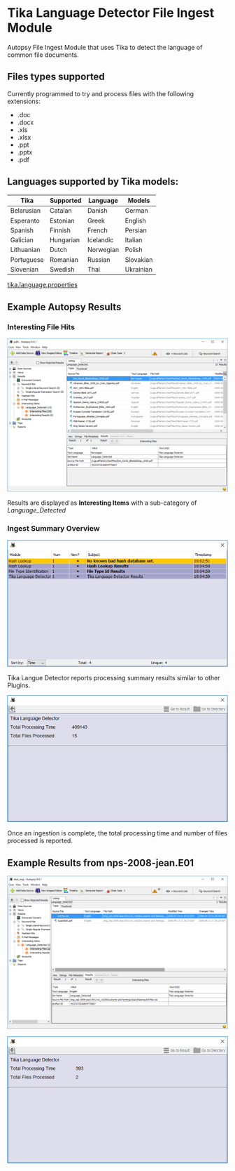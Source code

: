 # Tika Language Detector File Ingest Module
Autopsy File Ingest Module that uses Tika to detect the language of common file
documents.

## Files types supported
Currently programmed to try and process files with the following extensions:
* .doc
* .docx
* .xls
* .xlsx
* .ppt
* .pptx
* .pdf

## Languages supported by Tika models:

Tika|Supported|Language|Models
--- | --- | --- | ---
Belarusian | Catalan | Danish | German
Esperanto | Estonian | Greek | English
Spanish | Finnish | French | Persian
Galician | Hungarian | Icelandic | Italian
Lithuanian | Dutch | Norwegian | Polish
Portuguese | Romanian | Russian | Slovakian
Slovenian | Swedish | Thai | Ukrainian

[tika.language.properties](https://github.com/apache/tika/blob/master/tika-core/src/main/resources/org/apache/tika/language/tika.language.properties)

## Example Autopsy Results
### Interesting File Hits
![Interesting Files with Result](resources/Interesting_Files_w_Result.png)

Results are displayed as **Interesting Items** with a sub-category of *Language_Detected*

### Ingest Summary Overview
![Processing Metrics Overview](resources/Proc_Metrics_Overview.PNG)

Tika Langue Detector reports processing summary results similar to other Plugins.

![Tika Language Detector Results](resources/Proc_Metrics.PNG)

Once an ingestion is complete, the total processing time and number of files
processed is reported.

## Example Results from nps-2008-jean.E01
![Interesting_Files_w_Result_Jean.PNG](resources/Interesting_Files_w_Result_Jean.PNG)

![Proc_Metrics_Jean.PNG](resources/Proc_Metrics_Jean.PNG)
